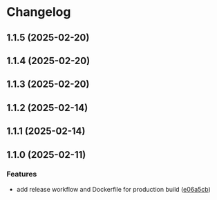 # Changelog

## 1.1.5 (2025-02-20)

## 1.1.4 (2025-02-20)

## 1.1.3 (2025-02-20)

## 1.1.2 (2025-02-14)

## 1.1.1 (2025-02-14)

## 1.1.0 (2025-02-11)

### Features

* add release workflow and Dockerfile for production build ([e06a5cb](https://github.com/tatohonma/backend-anota-ai-pdvseven/commit/e06a5cb816afe7fca1b1d3df36acc81cf72fd364))
